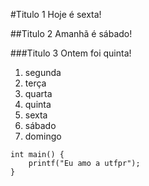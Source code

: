 #Titulo 1
Hoje é sexta!

##Titulo 2
Amanhã é sábado!

###Titulo 3
Ontem foi quinta!


1. segunda
2. terça
3. quarta
4. quinta
5. sexta
6. sábado
7. domingo


```
int main() {
    printf("Eu amo a utfpr");
}
```
